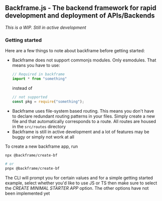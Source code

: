 ## Backframe.js - The backend framework for rapid development and deployment of APIs/Backends

_This is a WIP. Still in active development_

### Getting started

Here are a few things to note about backframe before getting started:

- Backframe does not support commonjs modules. Only esmodules. That means you have to use:
  ```js
  // Required in backframe
  import * from "something"
  ```
  instead of
  ```js
  // not supported
  const pkg = require("something");
  ```
- Backframe uses file-system based routing. This means you don't have to declare redundant routing patterns in your files. Simply create a new file and that automatically corresponds to a route. All routes are housed in the `src/routes` directory
- Backframe is still in active development and a lot of features may be buggy or simply not work at all

To create a new backframe app, run

```bash
npx @backframe/create-bf

# or
pnpx @backframe/create-bf

```

The CLI will prompt you for certain values and for a simple getting started example, select whether you'd like to use JS or TS then make sure to select the _CREATE MINIMAL STARTER APP_ option.
The other options have not been implemented yet
